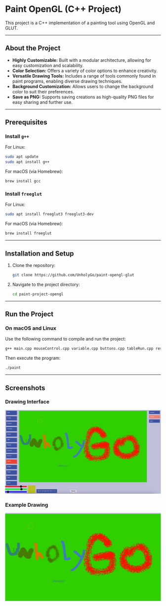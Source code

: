 # Paint OpenGL (C++ Project)
This project is a C++ implementation of a painting tool using OpenGL and GLUT.


---

## About the Project

- **Highly Customizable:** Built with a modular architecture, allowing for easy customization and scalability.  
- **Color Selection:** Offers a variety of color options to enhance creativity.  
- **Versatile Drawing Tools:** Includes a range of tools commonly found in paint programs, enabling diverse drawing techniques.  
- **Background Customization:** Allows users to change the background color to suit their preferences.  
- **Save as PNG:** Supports saving creations as high-quality PNG files for easy sharing and further use.

---

## Prerequisites

### Install `g++`
For Linux:
```bash
sudo apt update
sudo apt install g++
```

For macOS (via Homebrew):
```bash
brew install gcc
```

### Install `freeglut`
For Linux:
```bash
sudo apt install freeglut3 freeglut3-dev
```

For macOS (via Homebrew):
```bash
brew install freeglut
```

---

## Installation and Setup

1. Clone the repository:
   ```bash
   git clone https://github.com/UnholyGo/paint-opengl-glut
   ```

2. Navigate to the project directory:
   ```bash
   cd paint-project-opengl
   ```

---

## Run the Project

### On macOS and Linux
Use the following command to compile and run the project:
```bash
g++ main.cpp mouseControl.cpp variable.cpp buttons.cpp tableRun.cpp reset.cpp -o paint -I/opt/homebrew/include -L/opt/homebrew/lib -lGLEW -lglut -framework OpenGL -std=c++17
```

Then execute the program:
```bash
./paint
```

---

## Screenshots

### Drawing Interface
![Drawing Interface](https://github.com/UnholyGo/paint-opengl-glut/blob/main/Screenshot.png)

### Example Drawing
![Example Drawing](https://github.com/UnholyGo/paint-opengl-glut/blob/main/paint.png)


